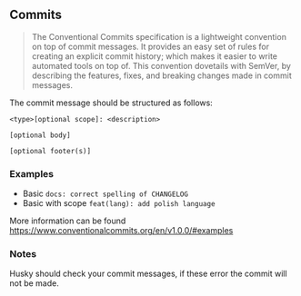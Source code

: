 ## Commits

> The Conventional Commits specification is a lightweight convention on top of commit messages. It provides an easy set of rules for creating an explicit commit history; which makes it easier to write automated tools on top of. This convention dovetails with SemVer, by describing the features, fixes, and breaking changes made in commit messages.

The commit message should be structured as follows:

```
<type>[optional scope]: <description>

[optional body]

[optional footer(s)]
```

### Examples

- Basic `docs: correct spelling of CHANGELOG`
- Basic with scope `feat(lang): add polish language`

More information can be found https://www.conventionalcommits.org/en/v1.0.0/#examples


### Notes

Husky should check your commit messages, if these error the commit will not be made.

